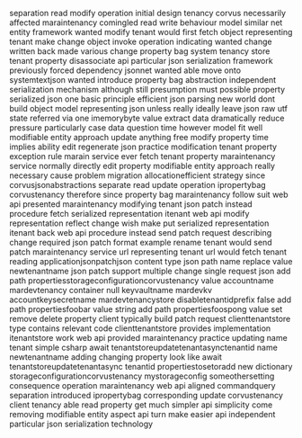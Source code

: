 separation read modify operation initial design tenancy corvus necessarily affected maraintenancy comingled read write behaviour model similar net entity framework wanted modify tenant would first fetch object representing tenant make change object invoke operation indicating wanted change written back made various change property bag system tenancy store tenant property disassociate api particular json serialization framework previously forced dependency jsonnet wanted able move onto systemtextjson wanted introduce property bag abstraction independent serialization mechanism although still presumption must possible property serialized json one basic principle efficient json parsing new world dont build object model representing json unless really ideally leave json raw utf state referred via one imemorybyte value extract data dramatically reduce pressure particularly case data question time however model fit well modifiable entity approach update anything free modify property time implies ability edit regenerate json practice modification tenant property exception rule marain service ever fetch tenant property maraintenancy service normally directly edit property modifiable entity approach really necessary cause problem migration allocationefficient strategy since corvusjsonabstractions separate read update operation ipropertybag corvustenancy therefore since property bag maraintenancy follow suit web api presented maraintenancy modifying tenant json patch instead procedure fetch serialized representation itenant web api modify representation reflect change wish make put serialized representation itenant back web api procedure instead send patch request describing change required json patch format example rename tenant would send patch maraintenancy service url representing tenant url would fetch tenant reading applicationjsonpatchjson content type json path name replace value newtenantname json patch support multiple change single request json add path propertiesstorageconfigurationcorvustenancy value accountname mardevtenancy container null keyvaultname mardevkv accountkeysecretname mardevtenancystore disabletenantidprefix false add path propertiesfoobar value string add path propertiesfoospong value set remove delete property client typically build patch request clienttenantstore type contains relevant code clienttenantstore provides implementation itenantstore work web api provided maraintenancy practice updating name tenant simple csharp await tenantstoreupdatetenantasynctenantid name newtenantname adding changing property look like await tenantstoreupdatetenantasync tenantid propertiestosetoradd new dictionary storageconfigurationcorvustenancy mystorageconfig someothersetting consequence operation maraintenancy web api aligned commandquery separation introduced ipropertybag corresponding update corvustenancy client tenancy able read property get much simpler api simplicity come removing modifiable entity aspect api turn make easier api independent particular json serialization technology
